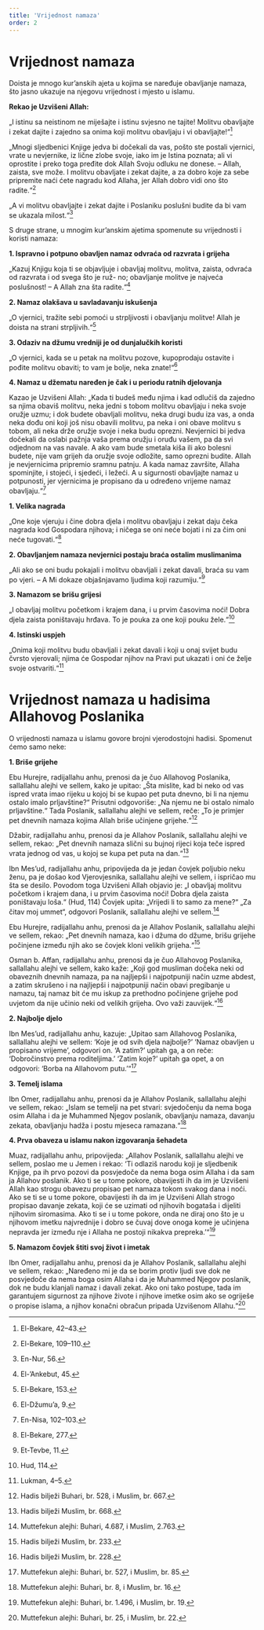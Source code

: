 ```yaml
---
title: 'Vrijednost namaza'
order: 2
---
```


# Vrijednost namaza 

Doista je mnogo kur’anskih ajeta u kojima se naređuje 
obavljanje namaza, što jasno ukazuje na njegovu vrijednost i mjesto u islamu.  

**Rekao je Uzvišeni Allah:**  

„I istinu sa neistinom ne miješajte i istinu svjesno ne tajite! 
Molitvu obavljajte i zekat dajite i zajedno sa onima koji molitvu obavljaju i vi obavljajte!“[^1]  

„Mnogi sljedbenici Knjige jedva bi dočekali da vas, pošto ste 
postali vjernici, vrate u nevjernike, iz lične zlobe svoje, iako im 
je Istina poznata; ali vi oprostite i preko toga pređite dok Allah 
Svoju odluku ne donese. – Allah, zaista, sve može. I molitvu 
obavljate i zekat dajite, a za dobro koje za sebe pripremite naći 
ćete nagradu kod Allaha, jer Allah dobro vidi ono što radite.“[^2]  

„A vi molitvu obavljajte i zekat dajite i Poslaniku poslušni budite da bi vam se ukazala milost.“[^3]  

S druge strane, u mnogim kur’anskim ajetima spomenute su 
vrijednosti i koristi namaza:  

**1. Ispravno i potpuno obavljen namaz odvraća od razvrata i grijeha**  

„Kazuj Knjigu koja ti se objavljuje i obavljaj molitvu, 
molitva, zaista, odvraća od razvrata i od svega što je ruž-
no; obavljanje molitve je najveća poslušnost! – A Allah 
zna šta radite.“[^4]  

**2. Namaz olakšava u savladavanju iskušenja**  

„O vjernici, tražite sebi pomoći u strpljivosti i obavljanju molitve! Allah je doista na strani strpljivih.“[^5]  

**3. Odaziv na džumu vredniji je od dunjalučkih koristi**  

„O vjernici, kada se u petak na molitvu pozove, kupoprodaju 
ostavite i pođite molitvu obaviti; to vam je bolje, neka znate!“[^6]  

**4. Namaz u džematu naređen je čak i u periodu ratnih djelovanja**  

Kazao je Uzvišeni Allah: „Kada ti budeš među njima i kad 
odlučiš da zajedno sa njima obaviš molitvu, neka jedni s tobom molitvu obavljaju i neka svoje oružje uzmu; i dok budete obavljali molitvu, neka drugi budu iza vas, a onda neka dođu 
oni koji još nisu obavili molitvu, pa neka i oni obave molitvu 
s tobom, ali neka drže oružje svoje i neka budu oprezni. Nevjernici bi jedva dočekali da oslabi pažnja vaša prema oružju i 
oruđu vašem, pa da svi odjednom na vas navale. A ako vam 
bude smetala kiša ili ako bolesni budete, nije vam grijeh da 
oružje svoje odložite, samo oprezni budite. Allah je nevjernicima pripremio sramnu patnju. A kada namaz završite, Allaha 
spominjite, i stojeći, i sjedeći, i ležeći. A u sigurnosti obavljajte 
namaz u potpunosti, jer vjernicima je propisano da u određeno vrijeme namaz obavljaju.“[^7]  

**1. Velika nagrada**  

„One koje vjeruju i čine dobra djela i molitvu obavljaju i zekat 
daju čeka nagrada kod Gospodara njihova; i ničega se oni neće 
bojati i ni za čim oni neće tugovati.“[^8]  

**2. Obavljanjem namaza nevjernici postaju braća ostalim muslimanima**  

„Ali ako se oni budu pokajali i molitvu obavljali i zekat davali, 
braća su vam po vjeri. – A Mi dokaze objašnjavamo ljudima 
koji razumiju.“[^9]  

**3. Namazom se brišu grijesi**  

„I obavljaj molitvu početkom i krajem dana, i u prvim časovima noći! Dobra djela zaista poništavaju hrđava. To je pouka za 
one koji pouku žele.“[^10]  

**4. Istinski uspjeh**  

„Onima koji molitvu budu obavljali i zekat davali i koji u onaj 
svijet budu čvrsto vjerovali; njima će Gospodar njihov na Pravi put ukazati i oni će želje svoje ostvariti.“[^11]  

# Vrijednost namaza u hadisima Allahovog Poslanika  

O vrijednosti namaza u islamu govore brojni vjerodostojni 
hadisi. Spomenut ćemo samo neke:  

**1. Briše grijehe**  

Ebu Hurejre, radijallahu anhu, prenosi da je čuo Allahovog Poslanika, sallallahu alejhi ve sellem, kako je upitao: „Šta mislite, 
kad bi neko od vas ispred vrata imao rijeku u kojoj bi se kupao 
pet puta dnevno, bi li na njemu ostalo imalo prljavštine?“ Prisutni odgovoriše: „Na njemu ne bi ostalo nimalo prljavštine.“ 
Tada Poslanik, sallallahu alejhi ve sellem, reče: „To je primjer 
pet dnevnih namaza kojima Allah briše učinjene grijehe.“[^12]  

Džabir, radijallahu anhu, prenosi da je Allahov Poslanik, sallallahu alejhi ve sellem, rekao: „Pet dnevnih namaza slični su 
bujnoj rijeci koja teče ispred vrata jednog od vas, u kojoj se kupa 
pet puta na dan.“[^13]  

Ibn Mes’ud, radijallahu anhu, pripovijeda da je jedan čovjek 
poljubio neku ženu, pa je došao kod Vjerovjesnika, sallallahu alejhi ve sellem, i ispričao mu šta se desilo. Povodom toga Uzvišeni Allah objavio je: „I obavljaj molitvu početkom i krajem 
dana, i u prvim časovima noći! Dobra djela zaista poništavaju 
loša.“ (Hud, 114) Čovjek upita: „Vrijedi li to samo za mene?“ 
„Za čitav moj ummet“, odgovori Poslanik, sallallahu alejhi ve 
sellem.[^14]  

Ebu Hurejre, radijallahu anhu, prenosi da je Allahov Poslanik, 
sallallahu alejhi ve sellem, rekao: „Pet dnevnih namaza, kao i 
džuma do džume, brišu grijehe počinjene između njih ako se 
čovjek kloni velikih grijeha.“[^15]  

Osman b. Affan, radijallahu anhu, prenosi da je čuo Allahovog 
Poslanika, sallallahu alejhi ve sellem, kako kaže: „Koji god musliman dočeka neki od obaveznih dnevnih namaza, pa na najljepši 
i najpotpuniji način uzme abdest, a zatim skrušeno i na najljepši 
i najpotpuniji način obavi pregibanje u namazu, taj namaz bit 
će mu iskup za prethodno počinjene grijehe pod uvjetom da 
nije učinio neki od velikih grijeha. Ovo važi zauvijek.“[^16]  

**2. Najbolje djelo**  

Ibn Mes’ud, radijallahu anhu, kazuje: „Upitao sam Allahovog 
Poslanika, sallallahu alejhi ve sellem: ‘Koje je od svih djela najbolje?’ ‘Namaz obavljen u propisano vrijeme’, odgovori on. ‘A 
zatim?’ upitah ga, a on reče: ‘Dobročinstvo prema roditeljima.’ 
‘Zatim koje?’ upitah ga opet, a on odgovori: ‘Borba na Allahovom putu.’“[^17]  

**3. Temelj islama**  

Ibn Omer, radijallahu anhu, prenosi da je Allahov Poslanik, 
sallallahu alejhi ve sellem, rekao: „Islam se temelji na pet stvari: 
svjedočenju da nema boga osim Allaha i da je Muhammed 
Njegov poslanik, obavljanju namaza, davanju zekata, obavljanju hadža i postu mjeseca ramazana.“[^18]  

**4. Prva obaveza u islamu nakon izgovaranja šehadeta**  

Muaz, radijallahu anhu, pripovijeda: „Allahov Poslanik, sallallahu alejhi ve sellem, poslao me u Jemen i rekao: ‘Ti odlaziš 
narodu koji je sljedbenik Knjige, pa ih prvo pozovi da posvjedoče da nema boga osim Allaha i da sam ja Allahov poslanik. 
Ako ti se u tome pokore, obavijesti ih da im je Uzvišeni Allah 
kao strogu obavezu propisao pet namaza tokom svakog dana i 
noći. Ako se ti se u tome pokore, obavijesti ih da im je Uzvišeni Allah strogo propisao davanje zekata, koji će se uzimati od 
njihovih bogataša i dijeliti njihovim siromasima. Ako ti se i u 
tome pokore, onda ne diraj ono što je u njihovom imetku najvrednije i dobro se čuvaj dove onoga kome je učinjena nepravda jer između nje i Allaha ne postoji nikakva prepreka.’“[^19]

**5. Namazom čovjek štiti svoj život i imetak**  

Ibn Omer, radijallahu anhu, prenosi da je Allahov Poslanik, 
sallallahu alejhi ve sellem, rekao: „Naređeno mi je da se borim 
protiv ljudi sve dok ne posvjedoče da nema boga osim Allaha 
i da je Muhammed Njegov poslanik, dok ne budu klanjali 
namaz i davali zekat. Ako oni tako postupe, tada im garantujem sigurnost za njihove živote i njihove imetke osim ako se 
ogriješe o propise islama, a njihov konačni obračun pripada 
Uzvišenom Allahu.“[^20]





[^1]: El-Bekare, 42–43.
[^2]: El-Bekare, 109–110.
[^3]: En-Nur, 56.
[^4]:  El-’Ankebut, 45.
[^5]: El-Bekare, 153.
[^6]: El-Džumu’a, 9.
[^7]: En-Nisa, 102–103.
[^8]:  El-Bekare, 277.
[^9]: Et-Tevbe, 11.
[^10]: Hud, 114.
[^11]: Lukman, 4–5.
[^12]: Hadis bilježi Buhari, br. 528, i Muslim, br. 667.
[^13]: Hadis bilježi Muslim, br. 668.
[^14]: Muttefekun alejhi: Buhari, 4.687, i Muslim, 2.763.
[^15]: Hadis bilježi Muslim, br. 233.
[^16]: Hadis bilježi Muslim, br. 228.
[^17]: Muttefekun alejhi: Buhari, br. 527, i Muslim, br. 85.
[^18]: Muttefekun alejhi: Buhari, br. 8, i Muslim, br. 16.
[^19]: Muttefekun alejhi: Buhari, br. 1.496, i Muslim, br. 19.
[^20]: Muttefekun alejhi: Buhari, br. 25, i Muslim, br. 22.